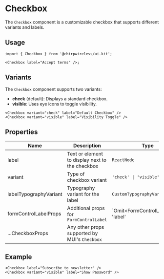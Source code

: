 # Checkbox

The `Checkbox` component is a customizable checkbox that supports different variants and labels.

## Usage

```tsx
import { Checkbox } from '@chirpwireless/ui-kit';

<Checkbox label="Accept terms" />;
```

## Variants

The `Checkbox` component supports two variants:

- **check** (default): Displays a standard checkbox.
- **visible**: Uses eye icons to toggle visibility.

```tsx
<Checkbox variant="check" label="Default Checkbox" />
<Checkbox variant="visible" label="Visibility Toggle" />
```

## Properties

| Name                   | Description                                     | Type                                 | Default       |
| ---------------------- | ----------------------------------------------- | ------------------------------------ | ------------- |
| label                  | Text or element to display next to the checkbox | `ReactNode`                          |               |
| variant                | Type of checkbox variant                        | `'check' \| 'visible'`               | `'check'`     |
| labelTypographyVariant | Typography variant for the label                | `CustomTypographyVariant`            | `'caption12'` |
| formControlLabelProps  | Additional props for `FormControlLabel`         | `Omit<FormControlLabelProps, 'label' | 'control'>`   |
| ...CheckboxProps       | Any other props supported by MUI's `Checkbox`   |                                      |               |

## Example

```tsx
<Checkbox label="Subscribe to newsletter" />
<Checkbox variant="visible" label="Show Password" />
```
